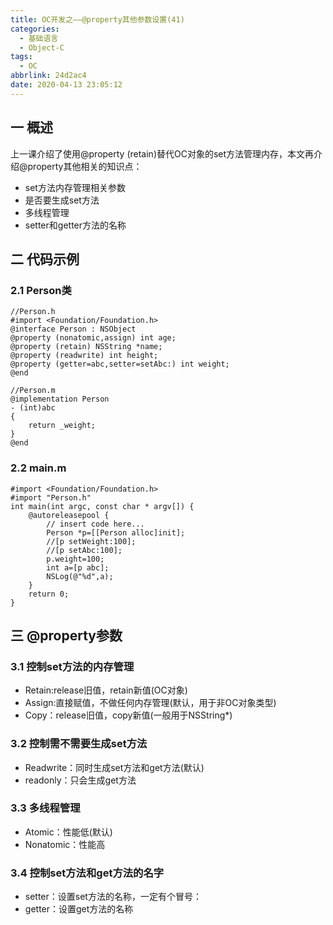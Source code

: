 ```yaml
---
title: OC开发之——@property其他参数设置(41)
categories:
  - 基础语言
  - Object-C
tags:
  - OC
abbrlink: 24d2ac4
date: 2020-04-13 23:05:12
---
```

## 一 概述

上一课介绍了使用@property (retain)替代OC对象的set方法管理内存，本文再介绍@property其他相关的知识点：

* set方法内存管理相关参数
* 是否要生成set方法
* 多线程管理
* setter和getter方法的名称

<!--more-->

## 二 代码示例

### 2.1 Person类

```
//Person.h
#import <Foundation/Foundation.h>
@interface Person : NSObject
@property (nonatomic,assign) int age;
@property (retain) NSString *name;
@property (readwrite) int height;
@property (getter=abc,setter=setAbc:) int weight;
@end

//Person.m
@implementation Person
- (int)abc
{
    return _weight;
}
@end
```

### 2.2 main.m

```
#import <Foundation/Foundation.h>
#import "Person.h"
int main(int argc, const char * argv[]) {
    @autoreleasepool {
        // insert code here...
        Person *p=[[Person alloc]init];
        //[p setWeight:100];
        //[p setAbc:100];
        p.weight=100;
        int a=[p abc];
        NSLog(@"%d",a);     
    }
    return 0;
}
```

## 三 @property参数
### 3.1 控制set方法的内存管理
* Retain:release旧值，retain新值(OC对象)
* Assign:直接赋值，不做任何内存管理(默认，用于非OC对象类型)
* Copy：release旧值，copy新值(一般用于NSString*)

### 3.2 控制需不需要生成set方法

* Readwrite：同时生成set方法和get方法(默认)
* readonly：只会生成get方法

### 3.3 多线程管理

* Atomic：性能低(默认)
* Nonatomic：性能高

### 3.4 控制set方法和get方法的名字

* setter：设置set方法的名称，一定有个冒号：
* getter：设置get方法的名称